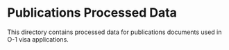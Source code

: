 # Publications Processed Data

This directory contains processed data for publications documents used in O-1 visa applications.
